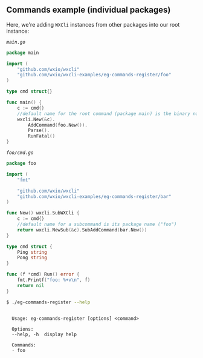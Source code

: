 ## Commands example (individual packages)

Here, we're adding `WXCli` instances from other packages into our root instance:

_`main.go`_

<!--tmpl,code=go:cat main.go -->
``` go 
package main

import (
	"github.com/wxio/wxcli"
	"github.com/wxio/wxcli-examples/eg-commands-register/foo"
)

type cmd struct{}

func main() {
	c := cmd{}
	//default name for the root command (package main) is the binary name
	wxcli.New(&c).
		AddCommand(foo.New()).
		Parse().
		RunFatal()
}
```
<!--/tmpl-->

_`foo/cmd.go`_

<!--tmpl,code=go:cat foo/cmd.go -->
``` go 
package foo

import (
	"fmt"

	"github.com/wxio/wxcli"
	"github.com/wxio/wxcli-examples/eg-commands-register/bar"
)

func New() wxcli.SubWXCli {
	c := cmd{}
	//default name for a subcommand is its package name ("foo")
	return wxcli.NewSub(&c).SubAddCommand(bar.New())
}

type cmd struct {
	Ping string
	Pong string
}

func (f *cmd) Run() error {
	fmt.Printf("foo: %+v\n", f)
	return nil
}
```
<!--/tmpl-->

```sh
$ ./eg-commands-register --help
```

<!--tmpl,code=plain:go build -o eg-commands-register && ./eg-commands-register --help ; rm eg-commands-register -->
``` plain 

  Usage: eg-commands-register [options] <command>

  Options:
  --help, -h  display help

  Commands:
  · foo

```
<!--/tmpl-->
